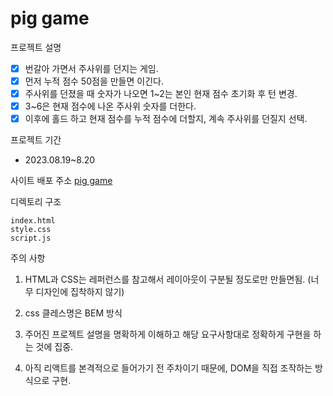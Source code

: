 # pig game

프로젝트 설명 

- [x] 번갈아 가면서 주사위를 던지는 게임. 
- [x] 먼저 누적 점수 50점을 만들면 이긴다.
- [x] 주사위를 던졌을 때 숫자가 나오면 1~2는 본인 현재 점수 초기화 후 턴 변경.
- [x] 3~6은 현재 점수에 나온 주사위 숫자를 더한다. 
- [x] 이후에 홀드 하고 현재 점수를 누적 점수에 더할지, 계속 주사위를 던질지 선택.

프로젝트 기간 
- 2023.08.19~8.20

사이트 배포 주소 
[pig game](https://spiffy-heliotrope-adcd36.netlify.app/)

디렉토리 구조  
```
index.html 
style.css
script.js

```
주의 사항 

1. HTML과 CSS는 레퍼런스를 참고해서 레이아웃이 구분될 정도로만 만들면됨. (너무 디자인에 집착하지 않기)

2. css 클레스명은 BEM 방식

3. 주어진 프로젝트 설명을 명확하게 이해하고 해당 요구사항대로 정확하게 구현을 하는 것에 집중.

4. 아직 리액트를 본격적으로 들어가기 전 주차이기 때문에, DOM을 직접 조작하는 방식으로 구현.
